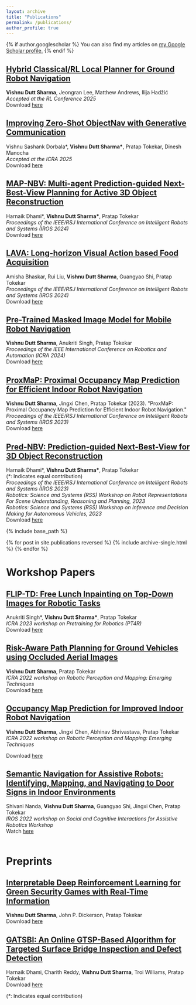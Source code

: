 ```yaml
---
layout: archive
title: "Publications"
permalink: /publications/
author_profile: true
---
```


{% if author.googlescholar %}
  You can also find my articles on <u><a href="{{author.googlescholar}}">my Google Scholar profile</a>.</u>
{% endif %}

## **[Hybrid Classical/RL Local Planner for Ground Robot Navigation](https://arxiv.org/abs/2410.03066)**<br/>
<b>Vishnu Dutt Sharma</b>, Jeongran Lee, Matthew Andrews, Ilija Hadžić<br/>
<i>Accepted at the RL Conference 2025</i><br/>
Download [here](https://arxiv.org/pdf/2410.03066)

## **[Improving Zero-Shot ObjectNav with Generative Communication](https://gamma.umd.edu/gencomm/index.html)**<br/>
Vishnu Sashank Dorbala*, <b>Vishnu Dutt Sharma*</b>, Pratap Tokekar, Dinesh Manocha<br/>
<i>Accepted at the ICRA 2025</i><br/>
Download [here](https://arxiv.org/pdf/2408.01877)

## **[MAP-NBV: Multi-agent Prediction-guided Next-Best-View Planning for Active 3D Object Reconstruction](https://raaslab.org/projects/MAPNBV/)**<br/>
Harnaik Dhami*, <b>Vishnu Dutt Sharma*</b>, Pratap Tokekar<br/>
<i>Proceedings of the IEEE/RSJ International Conference on Intelligent Robots and Systems (IROS 2024)</i>
<br/>
Download [here](https://arxiv.org/pdf/2307.04004.pdf)

## **[LAVA: Long-horizon Visual Action based Food Acquisition](https://raaslab.org/projects/RoboSpoon/)**<br/>
Amisha Bhaskar, Rui Liu, <b>Vishnu Dutt Sharma</b>, Guangyao Shi, Pratap Tokekar<br/>
<i>Proceedings of the IEEE/RSJ International Conference on Intelligent Robots and Systems (IROS 2024)</i>
<br/>
Download [here](https://arxiv.org/pdf/2403.12876)


## **[Pre-Trained Masked Image Model for Mobile Robot Navigation](https://raaslab.org/projects/MIM4Robots/)**<br/>
<b>Vishnu Dutt Sharma</b>, Anukriti Singh, Pratap Tokekar<br/>
<i>Proceedings of the IEEE International Conference on Robotics and Automation (ICRA 2024)</i>
<br/>
Download [here](https://raaslab.org/pubs/sharma2023pretrained.pdf)

## **[ProxMaP: Proximal Occupancy Map Prediction for Efficient Indoor Robot Navigation](https://raaslab.org/projects/ProxMaP/)**<br/>
<b>Vishnu Dutt Sharma</b>, Jingxi Chen, Pratap Tokekar (2023). "ProxMaP: Proximal Occupancy Map Prediction for Efficient Indoor Robot Navigation."<br/>
<i>Proceedings of the IEEE/RSJ International Conference on Intelligent Robots and Systems (IROS 2023)</i>
<br/>
Download [here](https://arxiv.org/pdf/2203.04177.pdf)


## **[Pred-NBV: Prediction-guided Next-Best-View for 3D Object Reconstruction](https://raaslab.org/projects/PredNBV/)**<br/>
Harnaik Dhami*, <b>Vishnu Dutt Sharma*</b>, Pratap Tokekar<br/>
(<i>*</i>: Indicates equal contribution)<br/>
<i>Proceedings of the IEEE/RSJ International Conference on Intelligent Robots and Systems (IROS 2023)</i><br/>
<i>Robotics: Science and Systems (RSS) Workshop on Robot Representations For Scene Understanding, Reasoning and Planning, 2023</i><br/>
<i>Robotics: Science and Systems (RSS) Workshop on Inference and Decision Making for Autonomous Vehicles, 2023</i>
<br/>
Download [here](https://arxiv.org/pdf/2304.11465.pdf)

{% include base_path %}

{% for post in site.publications reversed %}
  {% include archive-single.html %}
{% endfor %}


# Workshop Papers

## **[FLIP-TD: Free Lunch Inpainting on Top-Down Images for Robotic Tasks](https://raaslab.org/projects/FLIP-TD/)**<br/>
Anukriti Singh*, <b>Vishnu Dutt Sharma*</b>, Pratap Tokekar<br/>
<i>ICRA 2023 workshop on Pretraining for Robotics (PT4R)</i>
<br/>
Download [here](https://openreview.net/pdf?id=7c0WHyETaHC)

## **[Risk-Aware Path Planning for Ground Vehicles using Occluded Aerial Images](https://arxiv.org/abs/2104.11709)**<br/>
<b>Vishnu Dutt Sharma</b>, Pratap Tokekar<br/>
<i>ICRA 2022 workshop on Robotic Perception and Mapping: Emerging Techniques</i>
<br/>
Download [here](https://arxiv.org/pdf/2104.11709.pdf)

## **[Occupancy Map Prediction for Improved Indoor Robot Navigation](https://arxiv.org/abs/2203.04177)**<br/>
<b>Vishnu Dutt Sharma</b>, Jingxi Chen, Abhinav Shrivastava, Pratap Tokekar<br/> 
<i>ICRA 2022 workshop on Robotic Perception and Mapping: Emerging Techniques</i>
<br/>

Download [here](https://arxiv.org/pdf/2203.04177.pdf)

## **[Semantic Navigation for Assistive Robots: Identifying, Mapping, and Navigating to Door Signs in Indoor Environments](https://sciar-workshop.github.io/presentations/)**<br/>
Shivani Nanda, <b>Vishnu Dutt Sharma</b>, Guangyao Shi, Jingxi Chen, Pratap Tokekar<br/>
<i>IROS 2022 workshop on Social and Cognitive Interactions for Assistive Robotics Workshop</i><br/>
Watch [here](https://www.youtube.com/watch?v=hRoSkvnDb0Y)<br/><br/>

# Preprints

## **[Interpretable Deep Reinforcement Learning for Green Security Games with Real-Time Information](https://arxiv.org/abs/2211.04987)**
<b>Vishnu Dutt Sharma</b>, John P. Dickerson, Pratap Tokekar
<br/>
Download [here](https://arxiv.org/pdf/2211.04987.pdf)

## **[GATSBI: An Online GTSP-Based Algorithm for Targeted Surface Bridge Inspection and Defect Detection](https://arxiv.org/abs/2406.16625)**
Harnaik Dhami, Charith Reddy, <b>Vishnu Dutt Sharma</b>, Troi Williams, Pratap Tokekar<br/>
Download [here](https://arxiv.org/pdf/2406.16625)


(<i>*</i>: Indicates equal contribution)<br/>
